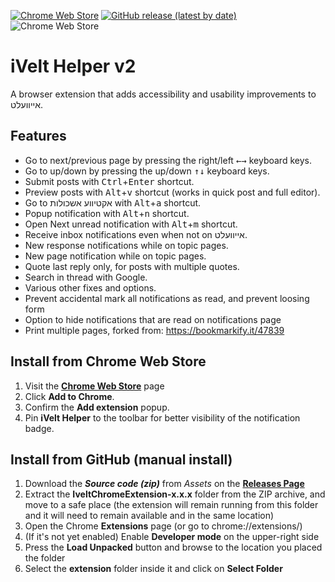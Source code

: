 [![Chrome Web Store](https://img.shields.io/chrome-web-store/v/ahidenbhdkloaingggdcijofobjboopi?label=Chrome%20Web%20Store%20Version&style=flat-square&color=66bb6a)](https://chromewebstore.google.com/detail/ivelt-helper-v2/ahidenbhdkloaingggdcijofobjboopi)
[![GitHub release (latest by date)](https://img.shields.io/github/v/release/chucem/IveltChromeExtension?label=GitHub%20Release%20Version&style=flat-square&color=42a5f5)](https://github.com/chucem/IveltChromeExtension/releases/latest/) 
![Chrome Web Store](https://img.shields.io/chrome-web-store/users/ahidenbhdkloaingggdcijofobjboopi?label=Users&style=flat-square&color=9575cd)

# iVelt Helper v2
A browser extension that adds accessibility and usability improvements to אייוועלט.

## Features
* Go to next/previous page by pressing the right/left <kbd>←</kbd><kbd>→</kbd> keyboard keys.
* Go to up/down by pressing the up/down <kbd>↑</kbd><kbd>↓</kbd> keyboard keys.
* Submit posts with <kbd>Ctrl</kbd>+<kbd>Enter</kbd> shortcut.
* Preview posts with <kbd>Alt</kbd>+<kbd>v</kbd> shortcut (works in quick post and full editor).
* Go to אקטיווע אשכולות with <kbd>Alt</kbd>+<kbd>a</kbd> shortcut.
* Popup notification with <kbd>Alt</kbd>+<kbd>n</kbd> shortcut.
* Open Next unread notification with <kbd>Alt</kbd>+<kbd>m</kbd> shortcut.
* Receive inbox notifications even when not on אייוועלט. 
* New response notifications while on topic pages.
* New page notification while on topic pages.
* Quote last reply only, for posts with multiple quotes.
* Search in thread with Google.
* Various other fixes and options.
* Prevent accidental mark all notifications as read, and prevent loosing form
* Option to hide notifications that are read on notifications page
* Print multiple pages, forked from: https://bookmarkify.it/47839

## Install from Chrome Web Store
1. Visit the **[Chrome Web Store](https://chromewebstore.google.com/detail/ivelt-helper-v2/ahidenbhdkloaingggdcijofobjboopi)** page
2. Click **Add to Chrome**.
3. Confirm the **Add extension** popup.
4. Pin **iVelt Helper** to the toolbar for better visibility of the notification badge.


## Install from GitHub (manual install)
1. Download the **_Source code (zip)_** from _Assets_ on the **[Releases Page](https://github.com/chucem/IveltChromeExtension/releases/latest/)** 
2. Extract the **IveltChromeExtension-x.x.x** folder from the ZIP archive, and move to a safe place (the extension will remain running from this folder and it will need to remain available and in the same location)
3. Open the Chrome **Extensions** page (or go to chrome://extensions/)
4. (If it's not yet enabled) Enable **Developer mode** on the upper-right side
5. Press the **Load Unpacked** button and browse to the location you placed the folder
6. Select the **extension** folder inside it and click on **Select Folder**
